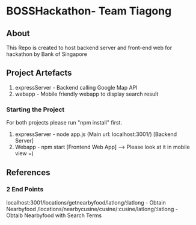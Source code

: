 # BOSSHackathon- Team Tiagong

## About
This Repo is created to host backend server and front-end web for hackathon by Bank of Singapore

## Project Artefacts
1. expressServer - Backend calling Google Map API
2. webapp - Mobile friendly webapp to display search result

### Starting the Project

For both projects please run "npm install" first.

1. expressServer - node app.js (Main url: localhost:3001/) [Backend Server]
2. Webapp - npm start [Frontend Web App] --> Please look at it in mobile view =)

## References
### 2 End Points
localhost:3001/locations/getnearbyfood/latlong/:latlong  - Obtain Nearbyfood
/locations/nearbycusine/cusine/:cusine/latlong/:latlong - Obtaib Nearbyfood with Search Terms
